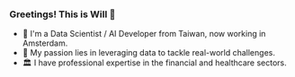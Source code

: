 ### Greetings! This is Will 👋

- 🌷 I'm a Data Scientist / AI Developer from Taiwan, now working in Amsterdam.
- 🐍 My passion lies in leveraging data to tackle real-world challenges.
- 🏛 I have professional expertise in the financial and healthcare sectors.





